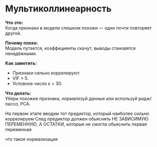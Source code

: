 # Мультиколлинеарность

**Что это:**  
Когда признаки в модели слишком похожи — один почти повторяет другой.

**Почему плохо:**  
Модель путается, коэффициенты скачут, выводы становятся ненадёжными.

**Как заметить:**  
- Признаки сильно коррелируют.  
- VIF > 5.  
- Условное число κ > 30.

**Что делать:**  
Убери похожие признаки, нормализуй данные или используй ридж/лассо, PCA.



На первом этапе вводим тот предиктор, который наиболее сильно коррелируем 
След предиктор должен обьяснять НЕ ЗАВИСИМУЮ ПЕРЕМЕННУЮ, А ОСТАТКИ, которые не смогла обьяснить первая переменная


что такое нормализация